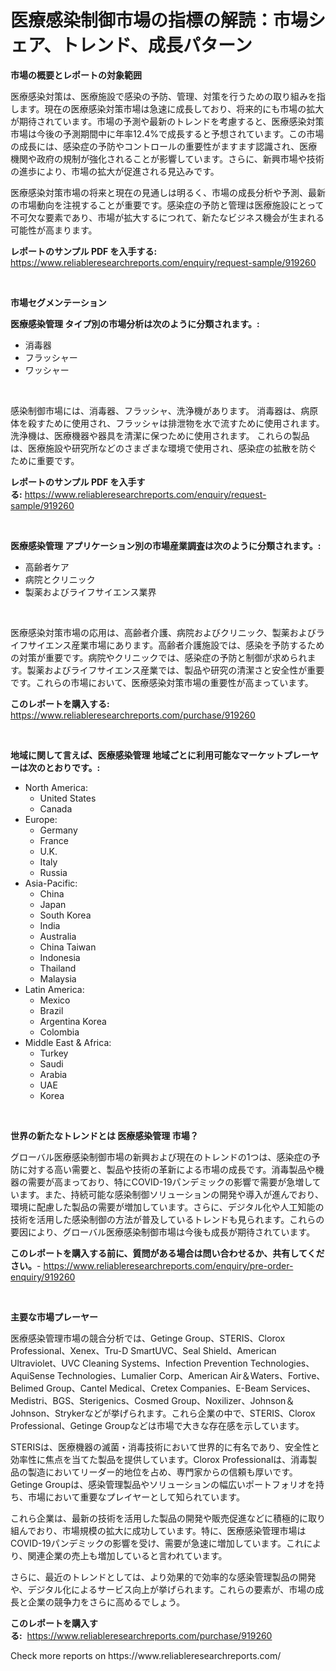 <p><h1>医療感染制御市場の指標の解読：市場シェア、トレンド、成長パターン</h1></p><p><strong>市場の概要とレポートの対象範囲</strong></p>
<p><p>医療感染対策は、医療施設で感染の予防、管理、対策を行うための取り組みを指します。現在の医療感染対策市場は急速に成長しており、将来的にも市場の拡大が期待されています。市場の予測や最新のトレンドを考慮すると、医療感染対策市場は今後の予測期間中に年率12.4%で成長すると予想されています。この市場の成長には、感染症の予防やコントロールの重要性がますます認識され、医療機関や政府の規制が強化されることが影響しています。さらに、新興市場や技術の進歩により、市場の拡大が促進される見込みです。</p><p>医療感染対策市場の将来と現在の見通しは明るく、市場の成長分析や予測、最新の市場動向を注視することが重要です。感染症の予防と管理は医療施設にとって不可欠な要素であり、市場が拡大するにつれて、新たなビジネス機会が生まれる可能性が高まります。</p></p>
<p><strong>レポートのサンプル PDF を入手する:</strong> <a href="https://www.reliableresearchreports.com/enquiry/request-sample/919260">https://www.reliableresearchreports.com/enquiry/request-sample/919260</a></p>
<p>&nbsp;</p>
<p><strong>市場セグメンテーション</strong></p>
<p><strong>医療感染管理 タイプ別の市場分析は次のように分類されます。:</strong></p>
<p><ul><li>消毒器</li><li>フラッシャー</li><li>ワッシャー</li></ul></p>
<p>&nbsp;</p>
<p><p>感染制御市場には、消毒器、フラッシャ、洗浄機があります。 消毒器は、病原体を殺すために使用され、フラッシャは排泄物を水で流すために使用されます。 洗浄機は、医療機器や器具を清潔に保つために使用されます。 これらの製品は、医療施設や研究所などのさまざまな環境で使用され、感染症の拡散を防ぐために重要です。</p></p>
<p><strong>レポートのサンプル PDF を入手する:</strong>&nbsp;<a href="https://www.reliableresearchreports.com/enquiry/request-sample/919260">https://www.reliableresearchreports.com/enquiry/request-sample/919260</a></p>
<p>&nbsp;</p>
<p><strong> 医療感染管理 アプリケーション別の市場産業調査は次のように分類されます。:</strong></p>
<p><ul><li>高齢者ケア</li><li>病院とクリニック</li><li>製薬およびライフサイエンス業界</li></ul></p>
<p>&nbsp;</p>
<p><p>医療感染対策市場の応用は、高齢者介護、病院およびクリニック、製薬およびライフサイエンス産業市場にあります。高齢者介護施設では、感染を予防するための対策が重要です。病院やクリニックでは、感染症の予防と制御が求められます。製薬およびライフサイエンス産業では、製品や研究の清潔さと安全性が重要です。これらの市場において、医療感染対策市場の重要性が高まっています。</p></p>
<p><strong>このレポートを購入する:</strong>&nbsp; <a href="https://www.reliableresearchreports.com/purchase/919260">https://www.reliableresearchreports.com/purchase/919260</a></p>
<p>&nbsp;</p>
<p><strong>地域に関して言えば、医療感染管理 地域ごとに利用可能なマーケットプレーヤーは次のとおりです。:</strong></p>
<p><ul>
    <li>
        North America:
        <ul>
            <li>United States</li>
            <li>Canada</li>
        </ul>
    </li>
    <li>
        Europe:
        <ul>
            <li>Germany</li>
            <li>France</li>
            <li>U.K.</li>
            <li>Italy</li>
            <li>Russia</li>
        </ul>
    </li>
    <li>
        Asia-Pacific:
        <ul>
            <li>China</li>
            <li>Japan</li>
            <li>South Korea</li>
            <li>India</li>
            <li>Australia</li>
            <li>China Taiwan</li>
            <li>Indonesia</li>
            <li>Thailand</li>
            <li>Malaysia</li>
        </ul>
    </li>
    <li>
        Latin America:
        <ul>
            <li>Mexico</li>
            <li>Brazil</li>
            <li>Argentina Korea</li>
            <li>Colombia</li>
        </ul>
    </li>
    <li>
        Middle East & Africa:
        <ul>
            <li>Turkey</li>
            <li>Saudi</li>
            <li>Arabia</li>
            <li>UAE</li>
            <li>Korea</li>
        </ul>
    </li>
    </ul></p>
<p>&nbsp;</p>
<p><strong>世界の新たなトレンドとは 医療感染管理 市場？</strong></p>
<p><p>グローバル医療感染制御市場の新興および現在のトレンドの1つは、感染症の予防に対する高い需要と、製品や技術の革新による市場の成長です。消毒製品や機器の需要が高まっており、特にCOVID-19パンデミックの影響で需要が急増しています。また、持続可能な感染制御ソリューションの開発や導入が進んでおり、環境に配慮した製品の需要が増加しています。さらに、デジタル化や人工知能の技術を活用した感染制御の方法が普及しているトレンドも見られます。これらの要因により、グローバル医療感染制御市場は今後も成長が期待されています。</p></p>
<p><strong>このレポートを購入する前に、質問がある場合は問い合わせるか、共有してください。</strong>- <a href="https://www.reliableresearchreports.com/enquiry/pre-order-enquiry/919260">https://www.reliableresearchreports.com/enquiry/pre-order-enquiry/919260</a></p>
<p>&nbsp;</p>
<p><strong>主要な市場プレーヤー</strong></p>
<p><p>医療感染管理市場の競合分析では、Getinge Group、STERIS、Clorox Professional、Xenex、Tru-D SmartUVC、Seal Shield、American Ultraviolet、UVC Cleaning Systems、Infection Prevention Technologies、AquiSense Technologies、Lumalier Corp、American Air＆Waters、Fortive、Belimed Group、Cantel Medical、Cretex Companies、E-Beam Services、Medistri、BGS、Sterigenics、Cosmed Group、Noxilizer、Johnson＆Johnson、Strykerなどが挙げられます。これら企業の中で、STERIS、Clorox Professional、Getinge Groupなどは市場で大きな存在感を示しています。 </p><p>STERISは、医療機器の滅菌・消毒技術において世界的に有名であり、安全性と効率性に焦点を当てた製品を提供しています。Clorox Professionalは、消毒製品の製造においてリーダー的地位を占め、専門家からの信頼も厚いです。Getinge Groupは、感染管理製品やソリューションの幅広いポートフォリオを持ち、市場において重要なプレイヤーとして知られています。</p><p>これら企業は、最新の技術を活用した製品の開発や販売促進などに積極的に取り組んでおり、市場規模の拡大に成功しています。特に、医療感染管理市場はCOVID-19パンデミックの影響を受け、需要が急速に増加しています。これにより、関連企業の売上も増加していると言われています。</p><p>さらに、最近のトレンドとしては、より効果的で効率的な感染管理製品の開発や、デジタル化によるサービス向上が挙げられます。これらの要素が、市場の成長と企業の競争力をさらに高めるでしょう。</p></p>
<p><strong>このレポートを購入する:</strong>&nbsp;&nbsp;<a href="https://www.reliableresearchreports.com/purchase/919260">https://www.reliableresearchreports.com/purchase/919260</a></p>
<p>Check more reports on https://www.reliableresearchreports.com/</p>